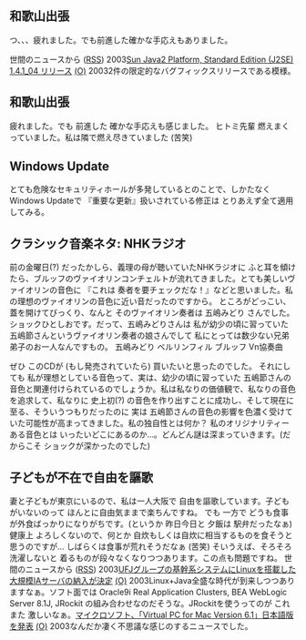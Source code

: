 ## 和歌山出張

つ、、、疲れました。でも前進した確かな手応えもありました。




 


世間のニュースから ([RSS](ig030729-release.xml)) 2003[Sun Java2 Platform, Standard Edition (J2SE) 1.4.1_04 リリース](http://java.sun.com/j2se/1.4.1/ja/download.html) [(O)](http://java.sun.com/j2se/1.4.1/ja/download.html) 20032件の限定的なバグフィックスリリースである模様。

## 和歌山出張


疲れました。でも 前進した 確かな手応えも感じました。
ヒトミ先輩 燃えまくっていました。私は隣で燃え尽きていました (苦笑)

## Windows Update


とても危険なセキュリティホールが多発しているとのことで、しかたなく Windows
Updateで 『重要な更新』扱いされている修正は とりあえず全て適用してみる。

## クラシック音楽ネタ: NHKラジオ


前の金曜日(?) だったかしら、義理の母が聴いていたNHKラジオに ふと耳を傾けたら、ブルッフのヴァイオリンコンチェルトが流れてきました。とても美しいヴァイオリンの音色に
『これは 奏者を要チェックだな！』などと思いました。私の理想のヴァイオリンの音色に近い音だったのですから。
ところがどっこい、蓋を開けてびっくり、なんと そのヴァイオリン奏者は 五嶋みどり
さんでした。ショックひとしおです。だって、五嶋みどりさんは 私が幼少の頃に習っていた
五嶋節さんというヴァイオリン奏者の娘さんでして 私にとっては数少ない兄弟弟子のお一人なんですもの。
五嶋みどり
  ベルリンフィル
  ブルッフ Vn協奏曲


ぜひ このCDが (もし発売されていたら) 買いたいと思ったのでした。
それにしても 私が理想としている音色って、実は、幼少の頃に習っていた 五嶋節さんの音色と関連付けられているのでしょうか。私は私なりの価値観で、私なりの音色を追求して、私なりに
史上初(?) の音色を作り出すことに成功し、そして現在に至る、そういうつもりだったのに
実は 五嶋節さんの音色の影響を色濃く受けていた可能性が高まってきました。私の独自性とは何か？
私のオリジナリティーある音色とは いったいどこにあるのか…。どんどん謎は深まっていきます。(だからこそ
ショックが深かったのでした)

## 子どもが不在で自由を謳歌


妻と子どもが東京にいるので、私は一人大阪で 自由を謳歌しています。子どもがいないのって ほんとに自由気ままで楽ちんですね。
でも 一方で どうも食事が外食ばっかりになりがちです。(というか 昨日今日と
夕飯は 駅弁だったなぁ) 健康上 よろしくないので、何とか 自炊もしくは自炊に相当するものを食そうと思うのですが…
しばらくは食事が荒れそうだなぁ (苦笑)
そいうえば、そろそろ洗濯しないと 着るものが段々なくなりつつあります。この点も問題ですね。
世間のニュースから ([RSS](ig030729-news.xml)) 2003[UFJグループの基幹系システムにLinuxを搭載した大規模IAサーバの納入が決定](http://www.ctc-g.co.jp/new_htm/out_n2003_07/20030728_oy2.html) [(O)](http://www.ctc-g.co.jp/new_htm/out_n2003_07/20030728_oy2.html) 2003Linux+Java全盛な時代が到来しつつありますなぁ。ソフト面では Oracle9i Real Application Clusters, BEA WebLogic Server 8.1J, JRockit の組み合わせなのだそうな。JRockitを使うってのが これまた 激しいなぁ。[マイクロソフト、「Virtual PC for Mac Version 6.1」日本語版を発表](http://www.zdnet.co.jp/news/0307/29/njbt_02.html) [(O)](http://www.zdnet.co.jp/news/0307/29/njbt_02.html) 2003なんだか凄く不思議な感じのするニュースでした。